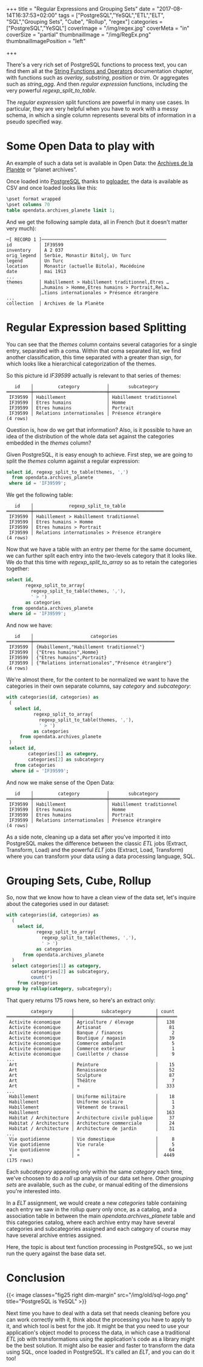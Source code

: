 +++
title = "Regular Expressions and Grouping Sets"
date = "2017-08-14T16:37:53+02:00"
tags = ["PostgreSQL","YeSQL","ETL","ELT",
        "SQL","Grouping Sets", "Cube", "Rollup", "regex"]
categories = ["PostgreSQL","YeSQL"]
coverImage = "/img/regex.jpg"
coverMeta = "in"
coverSize = "partial"
thumbnailImage = "/img/RegEx.png"
thumbnailImagePosition = "left"

+++

There's a very rich set of PostgreSQL functions to process text, you can
find them all at
the
[String Functions and Operators](https://www.postgresql.org/docs/current/static/functions-string.html) documentation
chapter, with functions such as *overlay*, *substring*, *position* or
*trim*. Or aggregates such as *string_agg*. And then *regular expression*
functions, including the very powerful *regexp_split_to_table*.

<!--more-->

The *regular expression* split functions are powerful in many use cases. In
particular, they are very helpful when you have to work with a messy schema,
in which a single column represents several bits of information in a pseudo
specified way.

<!--toc-->

# Some Open Data to play with

An example of such a data set is available in Open Data:
the
[Archives de la Planète](https://opendata.hauts-de-seine.fr/explore/dataset/archives-de-la-planete/table/?disjunctive.operateur&sort=identifiant_fakir) or
“planet archives”.

Once loaded into [PostgreSQL](https://www.postgresql.org/) thanks
to [pgloader](http://pgloader.io/), the data is available as CSV and once
loaded looks like this:

~~~ sql
\pset format wrapped
\pset columns 70
table opendata.archives_planete limit 1;
~~~

And we get the following sample data, all in French (but it doesn't matter
very much):

~~~
─[ RECORD 1 ]──────────────────────────────────────────────
id          │ IF39599
inventory   │ A 2 037
orig_legend │ Serbie, Monastir Bitolj, Un Turc
legend      │ Un Turc
location    │ Monastir (actuelle Bitola), Macédoine
date        │ mai 1913
...
themes      │ Habillement > Habillement traditionnel,Etres …
            │…humains > Homme,Etres humains > Portrait,Rela…
            │…tions internationales > Présence étrangère
...
collection  │ Archives de la Planète
~~~

# Regular Expression based Splitting

You can see that the *themes* column contains several catagories for a
single entry, separated with a coma. Within that coma separated list, we
find another classification, this time separated with a greater than sign,
for which looks like a hierarchical categorization of the themes.

So this picture id *IF39599* actually is relevant to that series of themes:

~~~
   id    │         category          │       subcategory        
═════════╪═══════════════════════════╪══════════════════════════
 IF39599 │ Habillement               │ Habillement traditionnel
 IF39599 │ Etres humains             │ Homme
 IF39599 │ Etres humains             │ Portrait
 IF39599 │ Relations internationales │ Présence étrangère
(4 rows)
~~~

Question is, how do we get that information? Also, is it possible to have an
idea of the distribution of the whole data set against the categories
embedded in the *themes* column?

Given PostgreSQL, it is easy enough to achieve. First step, we are going to
split the *themes* column against a regular expression:

~~~ sql
select id, regexp_split_to_table(themes, ',')
  from opendata.archives_planete
 where id = 'IF39599';
~~~

We get the following table:

~~~
   id    │             regexp_split_to_table              
═════════╪════════════════════════════════════════════════
 IF39599 │ Habillement > Habillement traditionnel
 IF39599 │ Etres humains > Homme
 IF39599 │ Etres humains > Portrait
 IF39599 │ Relations internationales > Présence étrangère
(4 rows)
~~~

Now that we have a table with an entry per theme for the same document, we
can further split each entry into the two-levels category that it looks
like. We do that this time with *regexp_split_to_array* so as to retain the
categories together:

~~~ sql
select id,
       regexp_split_to_array(
         regexp_split_to_table(themes, ','),
         ' > ')
       as categories
  from opendata.archives_planete
 where id = 'IF39599';
~~~

And now we have:

~~~
   id    │                     categories                     
═════════╪════════════════════════════════════════════════════
 IF39599 │ {Habillement,"Habillement traditionnel"}
 IF39599 │ {"Etres humains",Homme}
 IF39599 │ {"Etres humains",Portrait}
 IF39599 │ {"Relations internationales","Présence étrangère"}
(4 rows)
~~~

We're almost there, for the content to be normalized we want to have the
categories in their own separate columns, say *category* and *subcategory*:

~~~ sql
with categories(id, categories) as
 (
   select id,
          regexp_split_to_array(
            regexp_split_to_table(themes, ','),
            ' > ')
          as categories
     from opendata.archives_planete
 )
 select id,
        categories[1] as category,
        categories[2] as subcategory
   from categories
  where id = 'IF39599';
~~~

And now we make sense of the Open Data:

~~~
   id    │         category          │       subcategory        
═════════╪═══════════════════════════╪══════════════════════════
 IF39599 │ Habillement               │ Habillement traditionnel
 IF39599 │ Etres humains             │ Homme
 IF39599 │ Etres humains             │ Portrait
 IF39599 │ Relations internationales │ Présence étrangère
(4 rows)
~~~

As a side note, cleaning up a data set after you've imported it into
PostgreSQL makes the difference between the classic *ETL* jobs (Extract,
Transform, Load) and the powerful *ELT* jobs (Extract, Load, Transform)
where you can transform your data using a data processing language, SQL.

# Grouping Sets, Cube, Rollup

So, now that we know how to have a clean view of the data set, let's inquire
about the categories used in our dataset:

~~~ sql
with categories(id, categories) as
  (
    select id,
           regexp_split_to_array(
             regexp_split_to_table(themes, ','),
             ' > ')
           as categories
      from opendata.archives_planete
  )
  select categories[1] as category,
         categories[2] as subcategory,
         count(*)
    from categories
group by rollup(category, subcategory);
~~~

That query returns 175 rows here, so here's an extract only:

~~~
         category       │          subcategory         │ count 
════════════════════════╪══════════════════════════════╪═══════
 Activite économique    │ Agriculture / élevage        │   138
 Activite économique    │ Artisanat                    │    81
 Activite économique    │ Banque / finances            │     2
 Activite économique    │ Boutique / magasin           │    39
 Activite économique    │ Commerce ambulant            │     5
 Activite économique    │ Commerce extérieur           │     1
 Activite économique    │ Cueillette / chasse          │     9
...
 Art                    │ Peinture                     │    15
 Art                    │ Renaissance                  │    52
 Art                    │ Sculpture                    │    87
 Art                    │ Théâtre                      │     7
 Art                    │ ¤                            │   333
...
 Habillement            │ Uniforme militaire           │    18
 Habillement            │ Uniforme scolaire            │     1
 Habillement            │ Vêtement de travail          │     3
 Habillement            │ ¤                            │   163
 Habitat / Architecture │ Architecture civile publique │    37
 Habitat / Architecture │ Architecture commerciale     │    24
 Habitat / Architecture │ Architecture de jardin       │    31
...
 Vie quotidienne        │ Vie domestique               │     8
 Vie quotidienne        │ Vie rurale                   │     5
 Vie quotidienne        │ ¤                            │    64
 ¤                      │ ¤                            │  4449
(175 rows)
~~~

Each *subcategory* appearing only within the same *category* each time,
we've choosen to do a *roll up* analysis of our data set here. Other
*grouping sets* are available, such as the *cube*, or manual editing of the
dimensions you're interested into.

In a *ELT* assignment, we would create a new *categories* table containing
each entry we saw in the rollup query only once, as a catalog, and a
association table in between the main *opendata.archives_planete* table and
this categories catalog, where each archive entry may have several
categories and subcategories assigned and each category of course may have
several archive entries assigned.

Here, the topic is about text function processing in PostgreSQL, so we just
run the query against the base data set.

# Conclusion

{{< image classes="fig25 right dim-margin"
              src="/img/old/sql-logo.png"
           title="PostgreSQL is YeSQL" >}}
           
Next time you have to deal with a data set that needs cleaning before you
can work correctly with it, think about the processing you have to apply to
it, and which tool is best for the job. It might be that you need to use
your application's object model to process the data, in which case a
traditional *ETL* job with transformations using the application's code as a
library might be the best solution. It might also be easier and faster to
transform the data using SQL, once loaded in PostgreSQL. It's called an
*ELT*, and you can do it too!
